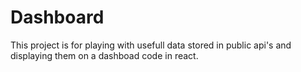 # Dashboard

This project is for playing with usefull data stored in public api's and displaying them on a dashboad code in react.
